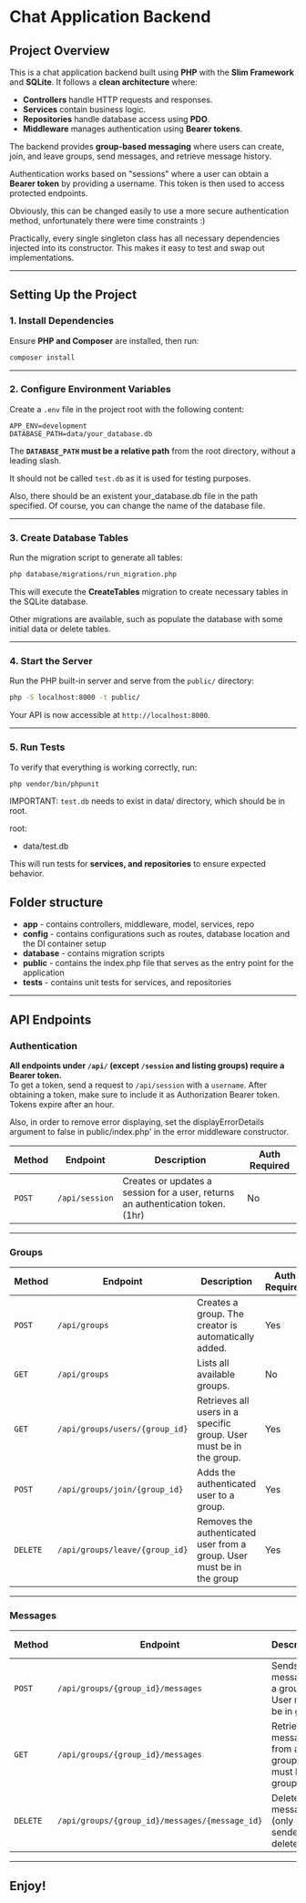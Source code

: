# Chat Application Backend

## Project Overview

This is a chat application backend built using **PHP** with the **Slim Framework** and **SQLite**. It follows a **clean architecture** where:

- **Controllers** handle HTTP requests and responses.
- **Services** contain business logic.
- **Repositories** handle database access using **PDO**.
- **Middleware** manages authentication using **Bearer tokens**.

The backend provides **group-based messaging** where users can create, join, and leave groups, send messages, and retrieve message history.

Authentication works based on "sessions" where a user can obtain a **Bearer token** by providing a username. This token is then used to access protected endpoints.

Obviously, this can be changed easily to use a more secure authentication method, unfortunately there were time constraints :)

Practically, every single singleton class has all necessary dependencies injected into its constructor. This makes it easy to test and swap out implementations.

---


## Setting Up the Project

### 1. Install Dependencies
Ensure **PHP and Composer** are installed, then run:
```bash
composer install
```

---

### 2. Configure Environment Variables
Create a `.env` file in the project root with the following content:
```
APP_ENV=development
DATABASE_PATH=data/your_database.db
```
The **`DATABASE_PATH` must be a relative path** from the root directory, without a leading slash.

It should not be called `test.db` as it is used for testing purposes.

Also, there should be an existent your_database.db file in the path specified.
Of course, you can change the name of the database file.

---

### 3. Create Database Tables
Run the migration script to generate all tables:
```bash
php database/migrations/run_migration.php
```
This will execute the **CreateTables** migration to create necessary tables in the SQLite database.

Other migrations are available, such as populate the database with some initial data or delete tables.

---

### 4. Start the Server
Run the PHP built-in server and serve from the `public/` directory:
```bash
php -S localhost:8000 -t public/
```
Your API is now accessible at `http://localhost:8000`.

---

### 5. Run Tests
To verify that everything is working correctly, run:
```bash
php vendor/bin/phpunit
```
IMPORTANT: `test.db` needs to exist in data/ directory, which should be in root.

root:
- data/test.db

This will run tests for **services, and repositories** to ensure expected behavior.


## Folder structure
- **app** - contains controllers, middleware, model, services, repo
- **config** - contains configurations such as routes, database location and the DI container setup
- **database** - contains migration scripts
- **public** - contains the index.php file that serves as the entry point for the application
- **tests** - contains unit tests for services, and repositories

---

## API Endpoints

### Authentication
**All endpoints under `/api/` (except `/session` and listing groups) require a Bearer token.**  
To get a token, send a request to `/api/session` with a `username`.
After obtaining a token, make sure to include it as Authorization Bearer token.
Tokens expire after an hour.

Also, in order to remove error displaying, set the displayErrorDetails argument to false in public/index.php' in the error middleware constructor.

| Method | Endpoint       | Description                                                                     | Auth Required |
|--------|--------------|---------------------------------------------------------------------------------|--------------|
| `POST` | `/api/session` | Creates or updates a session for a user, returns an authentication token. (1hr) | No |


---

### Groups

| Method | Endpoint                       | Description                                                            | Auth Required |
|--------|--------------------------------|------------------------------------------------------------------------|--------------|
| `POST` | `/api/groups`                  | Creates a group. The creator is automatically added.                   | Yes |
| `GET`  | `/api/groups`                  | Lists all available groups.                                            | No |
| `GET`  | `/api/groups/users/{group_id}` | Retrieves all users in a specific group. User must be in the group.    | Yes |
| `POST` | `/api/groups/join/{group_id}`  | Adds the authenticated user to a group.                                | Yes |
| `DELETE` | `/api/groups/leave/{group_id}` | Removes the authenticated user from a group. User must be in the group | Yes |


---

### Messages

| Method | Endpoint                          | Description                                             | Auth Required |
|--------|----------------------------------|---------------------------------------------------------|--------------|
| `POST` | `/api/groups/{group_id}/messages` | Sends a message in a group. User must be in group.      | Yes |
| `GET`  | `/api/groups/{group_id}/messages` | Retrieves messages from a group. User must be in group. | Yes |
| `DELETE` | `/api/groups/{group_id}/messages/{message_id}` | Deletes a message (only sender can delete).             | Yes |



---
Enjoy!
---